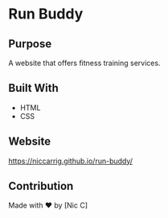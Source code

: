 # Run Buddy

## Purpose
A website that offers fitness training services.

## Built With
* HTML
* CSS

## Website
https://niccarrig.github.io/run-buddy/

## Contribution
Made with ❤️ by [Nic C]
